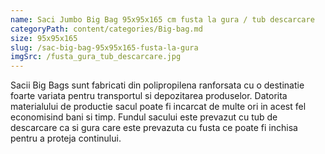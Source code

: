 ```yaml
---
name: Saci Jumbo Big Bag 95x95x165 cm fusta la gura / tub descarcare
categoryPath: content/categories/Big-bag.md
size: 95x95x165
slug: /sac-big-bag-95x95x165-fusta-la-gura
imgSrc: /fusta_gura_tub_descarcare.jpg
---
```


Sacii Big Bags sunt fabricati din polipropilena ranforsata cu o destinatie foarte variata pentru transportul si depozitarea produselor. Datorita materialului de productie sacul poate fi incarcat de multe ori in acest fel economisind bani si timp. Fundul sacului este prevazut cu tub de descarcare ca si gura care este prevazuta cu fusta ce poate fi inchisa pentru a proteja continului.
